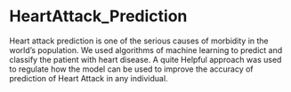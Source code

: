 # HeartAttack_Prediction
Heart attack prediction is one of the serious causes of morbidity in the world’s population. We used algorithms of machine learning to predict and classify the patient with heart disease. A quite Helpful approach was used to regulate how the model can be used to improve the accuracy of prediction of Heart Attack in any individual. 
